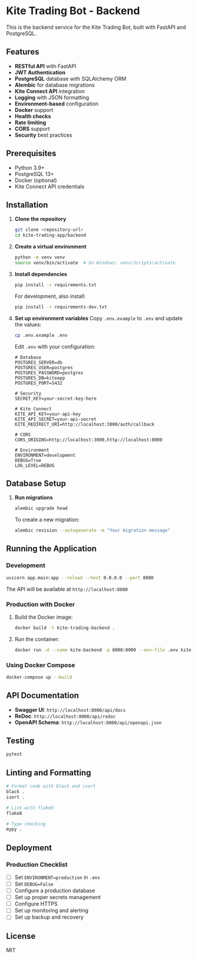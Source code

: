 # Kite Trading Bot - Backend

This is the backend service for the Kite Trading Bot, built with FastAPI and PostgreSQL.

## Features

- **RESTful API** with FastAPI
- **JWT Authentication**
- **PostgreSQL** database with SQLAlchemy ORM
- **Alembic** for database migrations
- **Kite Connect API** integration
- **Logging** with JSON formatting
- **Environment-based** configuration
- **Docker** support
- **Health checks**
- **Rate limiting**
- **CORS** support
- **Security** best practices

## Prerequisites

- Python 3.9+
- PostgreSQL 13+
- Docker (optional)
- Kite Connect API credentials

## Installation

1. **Clone the repository**
   ```bash
   git clone <repository-url>
   cd kite-trading-app/backend
   ```

2. **Create a virtual environment**
   ```bash
   python -m venv venv
   source venv/bin/activate  # On Windows: venv\Scripts\activate
   ```

3. **Install dependencies**
   ```bash
   pip install -r requirements.txt
   ```

   For development, also install:
   ```bash
   pip install -r requirements-dev.txt
   ```

4. **Set up environment variables**
   Copy `.env.example` to `.env` and update the values:
   ```bash
   cp .env.example .env
   ```

   Edit `.env` with your configuration:
   ```env
   # Database
   POSTGRES_SERVER=db
   POSTGRES_USER=postgres
   POSTGRES_PASSWORD=postgres
   POSTGRES_DB=kiteapp
   POSTGRES_PORT=5432
   
   # Security
   SECRET_KEY=your-secret-key-here
   
   # Kite Connect
   KITE_API_KEY=your-api-key
   KITE_API_SECRET=your-api-secret
   KITE_REDIRECT_URI=http://localhost:3000/auth/callback
   
   # CORS
   CORS_ORIGINS=http://localhost:3000,http://localhost:8000
   
   # Environment
   ENVIRONMENT=development
   DEBUG=True
   LOG_LEVEL=DEBUG
   ```

## Database Setup

1. **Run migrations**
   ```bash
   alembic upgrade head
   ```

   To create a new migration:
   ```bash
   alembic revision --autogenerate -m "Your migration message"
   ```

## Running the Application

### Development

```bash
uvicorn app.main:app --reload --host 0.0.0.0 --port 8000
```

The API will be available at `http://localhost:8000`

### Production with Docker

1. Build the Docker image:
   ```bash
   docker build -t kite-trading-backend .
   ```

2. Run the container:
   ```bash
   docker run -d --name kite-backend -p 8000:8000 --env-file .env kite-trading-backend
   ```

### Using Docker Compose

```bash
docker-compose up --build
```

## API Documentation

- **Swagger UI**: `http://localhost:8000/api/docs`
- **ReDoc**: `http://localhost:8000/api/redoc`
- **OpenAPI Schema**: `http://localhost:8000/api/openapi.json`

## Testing

```bash
pytest
```

## Linting and Formatting

```bash
# Format code with black and isort
black .
isort .

# Lint with flake8
flake8

# Type checking
mypy .
```

## Deployment

### Production Checklist

- [ ] Set `ENVIRONMENT=production` in `.env`
- [ ] Set `DEBUG=False`
- [ ] Configure a production database
- [ ] Set up proper secrets management
- [ ] Configure HTTPS
- [ ] Set up monitoring and alerting
- [ ] Set up backup and recovery

## License

MIT
